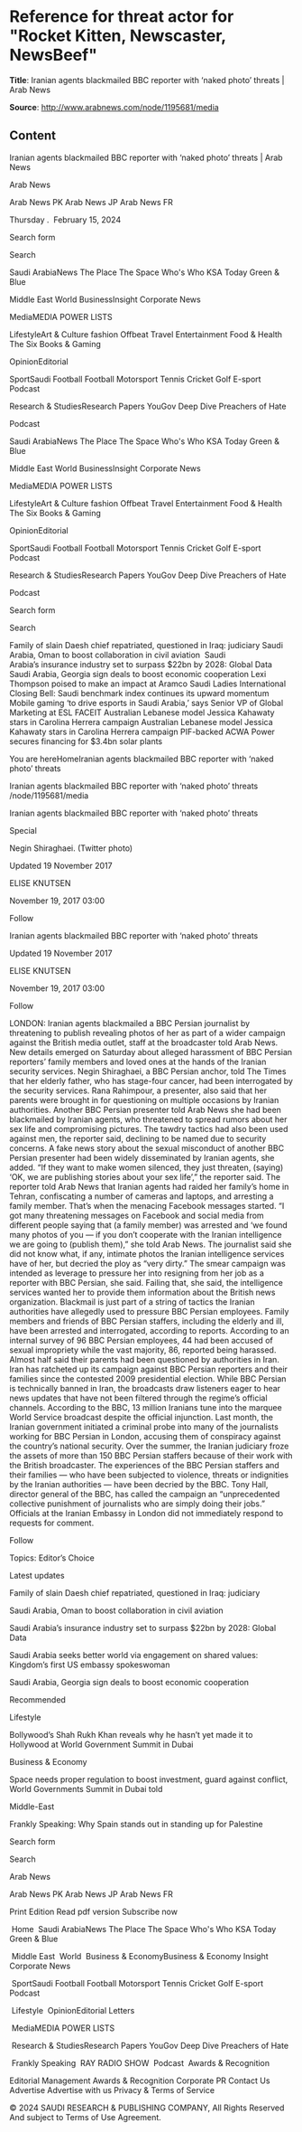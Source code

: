 # Reference for threat actor for "Rocket Kitten, Newscaster, NewsBeef"

**Title**: Iranian agents blackmailed BBC reporter with ‘naked photo’ threats | Arab News

**Source**: http://www.arabnews.com/node/1195681/media

## Content










































Iranian agents blackmailed BBC reporter with ‘naked photo’ threats | Arab News


















































Arab News


Arab News PK
Arab News JP
Arab News FR




Thursday .  February 15, 2024  






Search form

Search 





 













































Saudi ArabiaNews
The Place
The Space
Who's Who
KSA Today
Green & Blue

Middle East
World
BusinessInsight
Corporate News

MediaMEDIA POWER LISTS

LifestyleArt & Culture
fashion
Offbeat
Travel
Entertainment
Food & Health
The Six
Books & Gaming

OpinionEditorial

SportSaudi Football
Football
Motorsport
Tennis
Cricket
Golf
E-sport
Podcast

Research & StudiesResearch Papers
YouGov
Deep Dive 
Preachers of Hate

Podcast
 
















Saudi ArabiaNews
The Place
The Space
Who's Who
KSA Today
Green & Blue

Middle East
World
BusinessInsight
Corporate News

MediaMEDIA POWER LISTS

LifestyleArt & Culture
fashion
Offbeat
Travel
Entertainment
Food & Health
The Six
Books & Gaming

OpinionEditorial

SportSaudi Football
Football
Motorsport
Tennis
Cricket
Golf
E-sport
Podcast

Research & StudiesResearch Papers
YouGov
Deep Dive 
Preachers of Hate

Podcast
 






Search form

Search 





 




































Family of slain Daesh chief repatriated, questioned in Iraq: judiciary Saudi Arabia, Oman to boost collaboration in civil aviation  Saudi Arabia’s insurance industry set to surpass $22bn by 2028: Global Data Saudi Arabia, Georgia sign deals to boost economic cooperation  Lexi Thompson poised to make an impact at Aramco Saudi Ladies International Closing Bell: Saudi benchmark index continues its upward momentum Mobile gaming ‘to drive esports in Saudi Arabia,’ says Senior VP of Global Marketing at ESL FACEIT Australian Lebanese model Jessica Kahawaty stars in Carolina Herrera campaign Australian Lebanese model Jessica Kahawaty stars in Carolina Herrera campaign PIF-backed ACWA Power secures financing for $3.4bn solar plants  
 
 







You are hereHomeIranian agents blackmailed BBC reporter with ‘naked photo’ threats 











Iranian agents blackmailed BBC reporter with ‘naked photo’ threats
/node/1195681/media


Iranian agents blackmailed BBC reporter with ‘naked photo’ threats






Special 


Negin Shiraghaei. (Twitter photo) 






Updated 19 November 2017 

ELISE KNUTSEN 

November 19, 2017 03:00 
 




































 Follow
 





Iranian agents blackmailed BBC reporter with ‘naked photo’ threats


 


Updated 19 November 2017 

ELISE KNUTSEN 

November 19, 2017 03:00 



 










 



 Follow









 




LONDON: Iranian agents blackmailed a BBC Persian journalist by threatening to publish revealing photos of her as part of a wider campaign against the British media outlet, staff at the broadcaster told Arab News.
New details emerged on Saturday about alleged harassment of BBC Persian reporters’ family members and loved ones at the hands of the Iranian security services.
Negin Shiraghaei, a BBC Persian anchor, told The Times that her elderly father, who has stage-four cancer, had been interrogated by the security services. Rana Rahimpour, a presenter, also said that her parents were brought in for questioning on multiple occasions by Iranian authorities.
Another BBC Persian presenter told Arab News she had been blackmailed by Iranian agents, who threatened to spread rumors about her sex life and compromising pictures. The tawdry tactics had also been used against men, the reporter said, declining to be named due to security concerns. A fake news story about the sexual misconduct of another BBC Persian presenter had been widely disseminated by Iranian agents, she added.
“If they want to make women silenced, they just threaten, (saying) ‘OK, we are publishing stories about your sex life’,” the reporter said.
The reporter told Arab News that Iranian agents had raided her family’s home in Tehran, confiscating a number of cameras and laptops, and arresting a family member.
That’s when the menacing Facebook messages started.
“I got many threatening messages on Facebook and social media from different people saying that (a family member) was arrested and ‘we found many photos of you — if you don’t cooperate with the Iranian intelligence we are going to (publish them),” she told Arab News.
The journalist said she did not know what, if any, intimate photos the Iranian intelligence services have of her, but decried the ploy as “very dirty.”
The smear campaign was intended as leverage to pressure her into resigning from her job as a reporter with BBC Persian, she said. Failing that, she said, the intelligence services wanted her to provide them information about the British news organization.
Blackmail is just part of a string of tactics the Iranian authorities have allegedly used to pressure BBC Persian employees. Family members and friends of BBC Persian staffers, including the elderly and ill, have been arrested and interrogated, according to reports.
According to an internal survey of 96 BBC Persian employees, 44 had been accused of sexual impropriety while the vast majority, 86, reported being harassed. Almost half said their parents had been questioned by authorities in Iran.
Iran has ratcheted up its campaign against BBC Persian reporters and their families since the contested 2009 presidential election.
While BBC Persian is technically banned in Iran, the broadcasts draw listeners eager to hear news updates that have not been filtered through the regime’s official channels. According to the BBC, 13 million Iranians tune into the marquee World Service broadcast despite the official injunction.
Last month, the Iranian government initiated a criminal probe into many of the journalists working for BBC Persian in London, accusing them of conspiracy against the country’s national security. Over the summer, the Iranian judiciary froze the assets of more than 150 BBC Persian staffers because of their work with the British broadcaster.
The experiences of the BBC Persian staffers and their families — who have been subjected to violence, threats or indignities by the Iranian authorities — have been decried by the BBC.
Tony Hall, director general of the BBC, has called the campaign an “unprecedented collective punishment of journalists who are simply doing their jobs.”
Officials at the Iranian Embassy in London did not immediately respond to requests for comment.







 









 







 Follow





Topics:
Editor’s Choice





 





















Latest updates








Family of slain Daesh chief repatriated, questioned in Iraq: judiciary



 
 


 


Saudi Arabia, Oman to boost collaboration in civil aviation 



 
 


 


Saudi Arabia’s insurance industry set to surpass $22bn by 2028: Global Data



 
 


 


Saudi Arabia seeks better world via engagement on shared values: Kingdom’s first US embassy spokeswoman



 
 


 


Saudi Arabia, Georgia sign deals to boost economic cooperation 



 
 


  
 


















Recommended






Lifestyle


Bollywood’s Shah Rukh Khan reveals why he hasn’t yet made it to Hollywood at World Government Summit in Dubai



 
 


 
Business & Economy


Space needs proper regulation to boost investment, guard against conflict, World Governments Summit in Dubai told



 
 


 
Middle-East


Frankly Speaking: Why Spain stands out in standing up for Palestine



 
 


  
 









 




Search form

Search 








Arab News 


Arab News PK
Arab News JP
Arab News FR




Print Edition
Read pdf version
Subscribe now

 Home
 Saudi ArabiaNews
The Place
The Space
Who's Who
KSA Today
Green & Blue

 Middle East
 World
 Business & EconomyBusiness & Economy
Insight
Corporate News

 SportSaudi Football
Football
Motorsport
Tennis
 Cricket
Golf
E-sport
Podcast

 Lifestyle
 OpinionEditorial
Letters

 MediaMEDIA POWER LISTS

 Research & StudiesResearch Papers
YouGov
Deep Dive
Preachers of Hate

 Frankly Speaking
 RAY RADIO SHOW
 Podcast
 Awards & Recognition
 









Editorial Management
Awards & Recognition
Corporate PR
Contact Us
Advertise
Advertise with us
Privacy & Terms of Service


© 2024 SAUDI RESEARCH & PUBLISHING COMPANY, All Rights Reserved And subject to Terms of Use Agreement.









